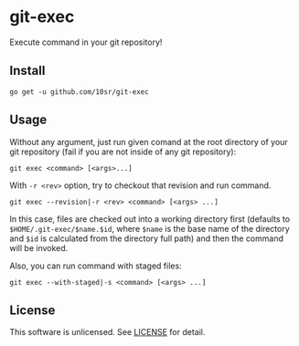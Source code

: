 git-exec
========

Execute command in your git repository!


Install
-------

    go get -u github.com/10sr/git-exec


Usage
-----

Without any argument, just run given comand at the root directory of your git
repository (fail if you are not inside of any git repository):

    git exec <command> [<args>...]

With `-r <rev>` option, try to checkout that revision and run command.

    git exec --revision|-r <rev> <command> [<args> ...]

In this case, files are checked out into a working directory first (defaults to
`$HOME/.git-exec/$name.$id`, where `$name` is the base
name of the directory and `$id` is calculated from the directory full path)
and then the command will be invoked.

Also, you can run command with staged files:

    git exec --with-staged|-s <command> [<args> ...]


License
-------

This software is unlicensed. See [LICENSE](LICENSE) for detail.
